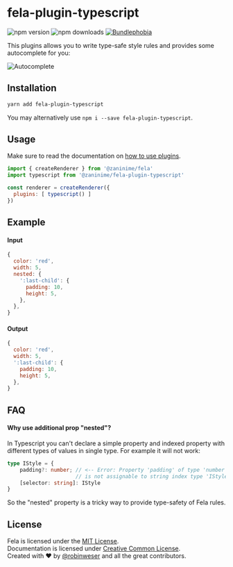 # fela-plugin-typescript

<img alt="npm version" src="https://badge.fury.io/js/fela-plugin-typescript.svg"> <img alt="npm downloads" src="https://img.shields.io/npm/dm/fela-plugin-typescript.svg"> <a href="https://bundlephobia.com/result?p=fela-plugin-typescript@latest"><img alt="Bundlephobia" src="https://img.shields.io/bundlephobia/minzip/fela-plugin-typescript.svg"></a>

This plugins allows you to write type-safe style rules and provides some autocomplete for you:

![Autocomplete](./docs/autocomplete.gif)

## Installation
```sh
yarn add fela-plugin-typescript
```
You may alternatively use `npm i --save fela-plugin-typescript`.

## Usage
Make sure to read the documentation on [how to use plugins](http://fela.js.org/docs/advanced/Plugins.html).

```javascript
import { createRenderer } from '@zaninime/fela'
import typescript from '@zaninime/fela-plugin-typescript'

const renderer = createRenderer({
  plugins: [ typescript() ]
})
```

## Example
#### Input
```javascript
{
  color: 'red',
  width: 5,
  nested: {
    ':last-child': {
      padding: 10,
      height: 5,
    },
  },
}
```
#### Output
```javascript
{
  color: 'red',
  width: 5,
  ':last-child': {
    padding: 10,
    height: 5,
  },
}
```

## FAQ
#### Why use additional prop "nested"?
In Typescript you can't declare a simple property and indexed property with different types of values in single type. For example it will not work:  
```typescript
type IStyle = {
    padding?: number; // <-- Error: Property 'padding' of type 'number' 
                      // is not assignable to string index type 'IStyle'.
    [selector: string]: IStyle
}
```
So the "nested" property is a tricky way to provide type-safety of Fela rules.

## License
Fela is licensed under the [MIT License](http://opensource.org/licenses/MIT).<br>
Documentation is licensed under [Creative Common License](http://creativecommons.org/licenses/by/4.0/).<br>
Created with ♥ by [@robinweser](http://weser.io) and all the great contributors.
